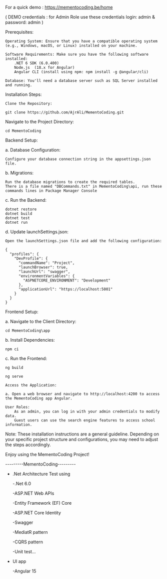 For a quick demo : https://mementocoding.be/home

(
DEMO credentials : for Admin Role use these credentials 
	login: admin 
	& password: admin
)


Prerequisites:

    Operating System: Ensure that you have a compatible operating system (e.g., Windows, macOS, or Linux) installed on your machine.

    Software Requirements: Make sure you have the following software installed:
        .NET 6 SDK (6.0.400)
        Node.js  (18.x for Angular)
        Angular CLI (install using npm: npm install -g @angular/cli)

    Database: You'll need a database server such as SQL Server installed and running.

Installation Steps:

    Clone the Repository:

    git clone https://github.com/AjrAli/MementoCoding.git


Navigate to the Project Directory:

    cd MementoCoding

Backend Setup:

a. Database Configuration:

    Configure your database connection string in the appsettings.json file.

b. Migrations:

    Run the database migrations to create the required tables.
    There is a file named "DBCommands.txt" in MementoCoding\api, run these commands lines in Package Manager Console


c. Run the Backend:

	dotnet restore
	dotnet build
	dotnet test
	dotnet run

d. Update launchSettings.json:

    Open the launchSettings.json file and add the following configuration:
	
	{
	  "profiles": {
	    "DevProfile": {
	      "commandName": "Project",
	      "launchBrowser": true,
	      "launchUrl": "swagger",
	      "environmentVariables": {
	        "ASPNETCORE_ENVIRONMENT": "Development"
	      },
	      "applicationUrl": "https://localhost:5001"
	    }
	  }
	}

Frontend Setup:

a. Navigate to the Client Directory:

	cd MementoCoding\app

b. Install Dependencies:

	npm ci

c. Run the Frontend:

    ng build

    ng serve

    Access the Application:

    a. Open a web browser and navigate to http://localhost:4200 to access the MementoCoding app Angular.

    User Roles:
        As an admin, you can log in with your admin credentials to modify data.
        Guest users can use the search engine features to access school information.

Note: These installation instructions are a general guideline. Depending on your specific project structure and configurations, you may need to adjust the steps accordingly.

Enjoy using the MementoCoding Project!



---------MementoCoding---------

- .Net Architecture Test using

    -.Net 6.0
	
    -ASP.NET Web APIs
	
    -Entity Framework (EF) Core
	
    -ASP.NET Core Identity
	
    -Swagger
	
    -MediatR pattern
	
    -CQRS pattern
	
    -Unit test...

 - UI app 
 
    -Angular 15
